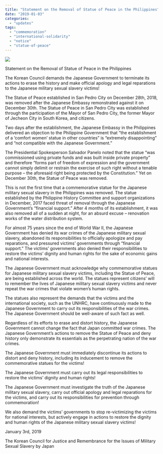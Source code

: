 ```yaml
---
title: "Statement on the Removal of Statue of Peace in the Philippines"
date: "2019-01-03"
categories: 
  - "updates"
tags: 
  - "commemoration"
  - "international-solidarity"
  - "notice"
  - "statue-of-peace"
---
```


![](https://womenandwar.net/kr/wp-content/uploads/2019/01/photo_2019-01-03_15-16-54-1024x768.jpg)

Statement on the Removal of Statue of Peace in the Philippines

The Korean Council demands the Japanese Government to terminate its actions to erase the history and make official apology and legal reparations to the Japanese military sexual slavery victims!

The Statue of Peace established in San Pedro City on December 28th, 2018, was removed after the Japanese Embassy remonstrated against it on December 30th. The Statue of Peace in San Pedro City was established through the participation of the Mayor of San Pedro City, the former Mayor of Jecheon City in South Korea, and citizens.

Two days after the establishment, the Japanese Embassy in the Philippines delivered an objection to the Philippine Government that “the establishment of a ‘comfort women’ statue in other countries” is “extremely disappointing” and “not compatible with the Japanese Government.”

The Presidential Spokesperson Salvador Panelo noted that the statue “was commissioned using private funds and was built inside private property” and therefore “forms part of freedom of expression and the government cannot simply delimit or restrain the exercise of such right without a tenable purpose – the aforesaid right being protected by the Constitution.” Yet on December 30th, the Statue of Peace was removed.

This is not the first time that a commemorative statue for the Japanese military sexual slavery in the Philippines was removed. The statue established by the Philippine History Committee and support organizations in December, 2017 faced threat of removal through the Japanese Government’s “financial support.” After 4 months of its establishment, it was also removed all of a sudden at night, for an absurd excuse – renovation works of the water distribution system.

For almost 75 years since the end of World War II, the Japanese Government has denied its war crimes of the Japanese military sexual slavery, abandoned its responsibilities to officially apologize and pay reparations, and pressured victims’ governments through “financial support.” The victims’ governments also denied their responsibilities to restore the victims’ dignity and human rights for the sake of economic gains and national interests.

The Japanese Government must acknowledge why commemorative statues for Japanese military sexual slavery victims, including the Statue of Peace, are being established across the world. The statues represent citizens’ will to remember the lives of Japanese military sexual slavery victims and never repeat the war crimes that violate women’s human rights.

The statues also represent the demands that the victims and the international society, such as the UNHRC, have continuously made to the Japanese Government to carry out its responsibilities of the war crimes. The Japanese Government should be well-aware of such fact as well.

Regardless of its efforts to erase and distort history, the Japanese Government cannot change the fact that Japan committed war crimes. The Japanese Government’s actions to remove the Statue of Peace and deny history only demonstrate its essentials as the perpetrating nation of the war crimes.

The Japanese Government must immediately discontinue its actions to distort and deny history, including its inducement to remove the commemorative statues for the victims!

The Japanese Government must carry out its legal responsibilities to restore the victims’ dignity and human rights!

The Japanese Government must investigate the truth of the Japanese military sexual slavery, carry out official apology and legal reparations for the victims, and carry out its responsibilities for prevention through commemoration!

We also demand the victims’ governments to stop re-victimizing the victims for national interests, but actively engage in actions to restore the dignity and human rights of the Japanese military sexual slavery victims!

January 3rd, 2019

The Korean Council for Justice and Remembrance for the Issues of Military Sexual Slavery by Japan

